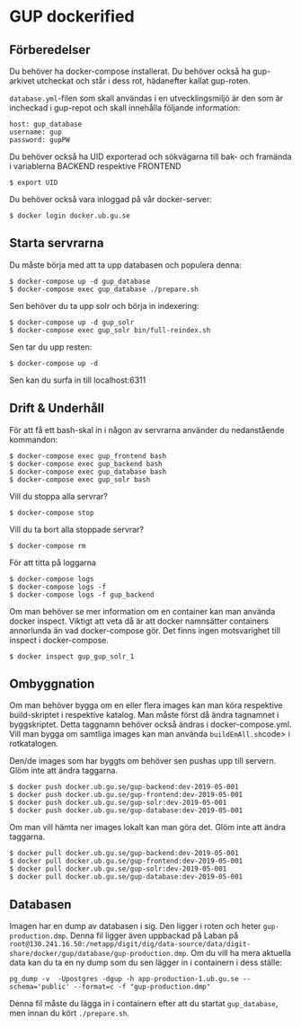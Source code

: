 # GUP dockerified #

## Förberedelser ##
Du behöver ha docker-compose installerat. Du behöver också ha gup-arkivet utcheckat och står i dess rot, hädanefter kallat gup-roten.

```database.yml```-filen som skall användas i en utvecklingsmiljö är den som är incheckad i gup-repot och skall innehålla följande information:

```
host: gup_database
username: gup
password: gupPW
```

Du behöver också ha UID exporterad och sökvägarna till bak- och framända i variablerna BACKEND respektive FRONTEND 

```
$ export UID
```

Du behöver också vara inloggad på vår docker-server:
```
$ docker login docker.ub.gu.se
```

## Starta servrarna ##
Du måste börja med att ta upp databasen och populera denna:
```
$ docker-compose up -d gup_database
$ docker-compose exec gup_database ./prepare.sh
```

Sen behöver du ta upp solr och börja in indexering:
```
$ docker-compose up -d gup_solr
$ docker-compose exec gup_solr bin/full-reindex.sh
```

Sen tar du upp resten:
```
$ docker-compose up -d
```

Sen kan du surfa in till localhost:6311

## Drift & Underhåll ##
För att få ett bash-skal in i någon av servrarna använder du nedanstående kommandon:
```
$ docker-compose exec gup_frontend bash
$ docker-compose exec gup_backend bash
$ docker-compose exec gup_database bash
$ docker-compose exec gup_solr bash
```

Vill du stoppa alla servrar?
```
$ docker-compose stop
```

Vill du ta bort alla stoppade servrar?
```
$ docker-compose rm
```

För att titta på loggarna
```
$ docker-compose logs
$ docker-compose logs -f
$ docker-compose logs -f gup_backend
```

Om man behöver se mer information om en container kan man använda docker inspect. Viktigt att veta då är att docker namnsätter containers annorlunda än vad docker-compose gör. Det finns ingen motsvarighet till inspect i docker-compose.
```
$ docker inspect gup_gup_solr_1
```


## Ombyggnation ##
Om man behöver bygga om en eller flera images kan man köra respektive build-skriptet i respektive katalog. Man måste först då ändra tagnamnet i byggskriptet. Detta taggnamn behöver också ändras i docker-compose.yml. Vill man bygga om samtliga images kan man använda <code>buildEmAll.sh</code>code> i rotkatalogen.

Den/de images som har byggts om behöver sen pushas upp till servern. Glöm inte att ändra taggarna.
```
$ docker push docker.ub.gu.se/gup-backend:dev-2019-05-001
$ docker push docker.ub.gu.se/gup-frontend:dev-2019-05-001
$ docker push docker.ub.gu.se/gup-solr:dev-2019-05-001
$ docker push docker.ub.gu.se/gup-database:dev-2019-05-001
```

Om man vill hämta ner images lokalt kan man göra det. Glöm inte att ändra taggarna.
```
$ docker pull docker.ub.gu.se/gup-backend:dev-2019-05-001
$ docker pull docker.ub.gu.se/gup-frontend:dev-2019-05-001
$ docker pull docker.ub.gu.se/gup-solr:dev-2019-05-001
$ docker pull docker.ub.gu.se/gup-database:dev-2019-05-001
```

## Databasen ##
Imagen har en dump av databasen i sig. Den ligger i roten och heter ```gup-production.dmp```. Denna fil ligger även uppbackad på Laban på ```root@130.241.16.50:/netapp/digit/dig/data-source/data/digit-share/docker/gup/database/gup-production.dmp```. Om du vill ha mera aktuella data kan du ta en ny dump som du sen lägger in i containern i dess ställe:
```
pg_dump -v  -Upostgres -dgup -h app-production-1.ub.gu.se --schema='public' --format=c -f "gup-production.dmp"
```
Denna fil måste du lägga in i containern efter att du startat ```gup_database```, men innan du kört ```./prepare.sh```.
